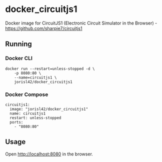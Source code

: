 # docker_circuitjs1
Docker image for CircuitJS1 (Electronic Circuit Simulator in the Browser) - https://github.com/sharpie7/circuitjs1

## Running
### Docker CLI

    docker run --restart=unless-stopped -d \
        -p 8080:80 \
        --name=circuitjs1 \
        jorisl42/docker_circuitjs1
### Docker Compose
    circuitjs1:
      image: "jorisl42/docker_circuitjs1"
      name: circuitjs1
      restart: unless-stopped
      ports:
        - "8080:80"

## Usage
Open [http://localhost:8080](http://localhost:8080) in the browser.
